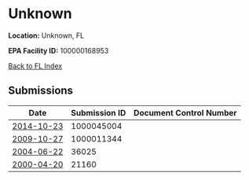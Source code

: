 # Unknown

**Location:** Unknown, FL

**EPA Facility ID:** 100000168953

[Back to FL Index](../../index.md)

## Submissions

| Date | Submission ID | Document Control Number |
|------|--------------|-------------------------|
| [2014-10-23](submissions/1000045004.md) | 1000045004 |  |
| [2009-10-27](submissions/1000011344.md) | 1000011344 |  |
| [2004-06-22](submissions/36025.md) | 36025 |  |
| [2000-04-20](submissions/21160.md) | 21160 |  |
